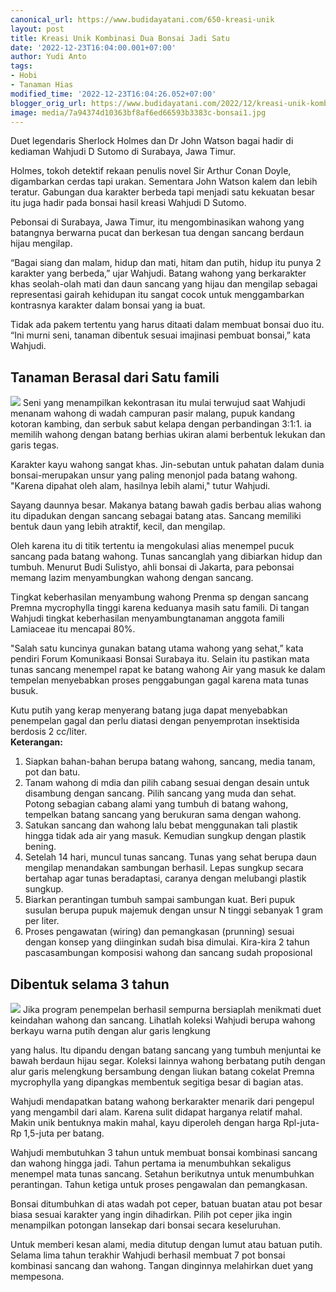 ```yaml
---
canonical_url: https://www.budidayatani.com/650-kreasi-unik
layout: post
title: Kreasi Unik Kombinasi Dua Bonsai Jadi Satu
date: '2022-12-23T16:04:00.001+07:00'
author: Yudi Anto
tags:
- Hobi
- Tanaman Hias
modified_time: '2022-12-23T16:04:26.052+07:00'
blogger_orig_url: https://www.budidayatani.com/2022/12/kreasi-unik-kombinasi-dua-bonsai-jadi.html
image: media/7a94374d10363bf8af6ed66593b3383c-bonsai1.jpg
---
```

Duet legendaris Sherlock Holmes dan Dr John Watson bagai hadir di kediaman Wahjudi D Sutomo di Surabaya, Jawa Timur.


Holmes, tokoh detektif rekaan penulis novel Sir Arthur Conan Doyle, digambarkan cerdas tapi urakan. Sementara John Watson kalem dan lebih teratur. Gabungan dua karakter berbeda tapi menjadi satu kekuatan besar itu juga hadir pada bonsai hasil kreasi Wahjudi D Sutomo.


Pebonsai di Surabaya, Jawa Timur, itu mengombinasikan wahong yang batangnya berwarna pucat dan berkesan tua dengan sancang berdaun hijau mengilap.


“Bagai siang dan malam, hidup dan mati, hitam dan putih, hidup itu punya 2 karakter yang berbeda,” ujar Wahjudi. Batang wahong yang berkarakter khas seolah-olah mati dan daun sancang yang hijau dan mengilap sebagai representasi gairah kehidupan itu sangat cocok untuk menggambarkan kontrasnya karakter dalam bonsai yang ia buat.


Tidak ada pakem tertentu yang harus ditaati dalam membuat bonsai duo itu. “Ini murni seni, tanaman dibentuk sesuai imajinasi pembuat bonsai,” kata Wahjudi.


## Tanaman Berasal dari Satu famili


[![](https://blogger.googleusercontent.com/img/b/R29vZ2xl/AVvXsEjt7bVXPejDUFd2cLkFMxal6oi5cF05jSM7tpxpyj001GSeQ69TecmmB2mUc-AzWIYGGNVLWrsZU2M4Zm6OvyobWWJ0-UjFwnIEMOUhfKKN-XNB6u7CYYX10oRoosmK5skdisf29jlgfsoOFvlgYEe2CnpoeNLgNcOjvged5489DKrI0iZyd5TTuuFY-A/s600/bonsai1.jpg)](https://blogger.googleusercontent.com/img/b/R29vZ2xl/AVvXsEjt7bVXPejDUFd2cLkFMxal6oi5cF05jSM7tpxpyj001GSeQ69TecmmB2mUc-AzWIYGGNVLWrsZU2M4Zm6OvyobWWJ0-UjFwnIEMOUhfKKN-XNB6u7CYYX10oRoosmK5skdisf29jlgfsoOFvlgYEe2CnpoeNLgNcOjvged5489DKrI0iZyd5TTuuFY-A/s1140/bonsai1.jpg)
Seni yang menampilkan kekontrasan itu mulai terwujud saat Wahjudi menanam wahong di wadah campuran pasir malang, pupuk kandang kotoran kambing, dan serbuk sabut kelapa dengan perbandingan 3:1:1. ia memilih wahong dengan batang berhias ukiran alami berbentuk lekukan dan garis tegas.


Karakter kayu wahong sangat khas. Jin-sebutan untuk pahatan dalam dunia bonsai-merupakan unsur yang paling menonjol pada batang wahong. "Karena dipahat oleh alam, hasilnya lebih alami," tutur Wahjudi.


Sayang daunnya besar. Makanya batang bawah gadis berbau alias wahong itu dipadukan dengan sancang sebagai batang atas. Sancang memiliki bentuk daun yang lebih atraktif, kecil, dan mengilap.


Oleh karena itu di titik tertentu ia mengokulasi alias menempel pucuk sancang pada batang wahong. Tunas sancanglah yang dibiarkan hidup dan tumbuh. Menurut Budi Sulistyo, ahli bonsai di Jakarta, para pebonsai memang lazim menyambungkan wahong dengan sancang.


Tingkat keberhasilan menyambung wahong Prenma sp dengan sancang Premna mycrophylla tinggi karena keduanya masih satu famili. Di tangan Wahjudi tingkat keberhasilan menyambungtanaman anggota famili Lamiaceae itu mencapai 80%.


"Salah satu kuncinya gunakan batang utama wahong yang sehat,” kata pendiri Forum Komunikaasi Bonsai Surabaya itu. Selain itu pastikan mata tunas sancang menempel rapat ke batang wahong Air yang masuk ke dalam tempelan menyebabkan proses penggabungan gagal karena mata tunas busuk.


Kutu putih yang kerap menyerang batang juga dapat menyebabkan penempelan gagal dan perlu diatasi dengan penyemprotan insektisida berdosis 2 cc/liter.  
**Keterangan:**


1. Siapkan bahan-bahan berupa batang wahong, sancang, media tanam, pot dan batu.
2. Tanam wahong di mdia dan pilih cabang sesuai dengan desain untuk disambung dengan sancang. Pilih sancang yang muda dan sehat. Potong sebagian cabang alami yang tumbuh di batang wahong, tempelkan batang sancang yang berukuran sama dengan wahong.
3. Satukan sancang dan wahong lalu bebat menggunakan tali plastik hingga tidak ada air yang masuk. Kemudian sungkup dengan plastik bening.
4. Setelah 14 hari, muncul tunas sancang. Tunas yang sehat berupa daun mengilap menandakan sambungan berhasil. Lepas sungkup secara bertahap agar tunas beradaptasi, caranya dengan melubangi plastik sungkup.
5. Biarkan perantingan tumbuh sampai sambungan kuat. Beri pupuk susulan berupa pupuk majemuk dengan unsur N tinggi sebanyak 1 gram per liter.
6. Proses pengawatan (wiring) dan pemangkasan (prunning) sesuai dengan konsep yang diinginkan sudah bisa dimulai. Kira-kira 2 tahun pascasambungan komposisi wahong dan sancang sudah proposional


## Dibentuk selama 3 tahun


[![](https://blogger.googleusercontent.com/img/b/R29vZ2xl/AVvXsEgPVNWj99JIaTBd8MYEDq7Q8z0H9M_xtgqjmwobjHnqVYW45fozkLSug1l1zOKqs0ZAu69n2GY8PAX7txc3ZHC3cxGtwLkXnDj1hlwPA5YVnFzJPqyzRvvFYHNyZa0TNQc_BkewVnqiems714i7lWdlDIAqEoYRW5hhC_yFZEjLs8DiGtTaik4xmVtmqg/s600/bongsai-300x284.jpg)](https://blogger.googleusercontent.com/img/b/R29vZ2xl/AVvXsEgPVNWj99JIaTBd8MYEDq7Q8z0H9M_xtgqjmwobjHnqVYW45fozkLSug1l1zOKqs0ZAu69n2GY8PAX7txc3ZHC3cxGtwLkXnDj1hlwPA5YVnFzJPqyzRvvFYHNyZa0TNQc_BkewVnqiems714i7lWdlDIAqEoYRW5hhC_yFZEjLs8DiGtTaik4xmVtmqg/s300/bongsai-300x284.jpg)
Jika program penempelan berhasil sempurna bersiaplah menikmati duet keindahan wahong dan sancang. Lihatlah koleksi Wahjudi berupa wahong berkayu warna putih dengan alur garis lengkung


yang halus. Itu dipandu dengan batang sancang yang tumbuh menjuntai ke bawah berdaun hijau segar. Koleksi lainnya wahong berbatang putih dengan alur garis melengkung bersambung dengan liukan batang cokelat Premna mycrophylla yang dipangkas membentuk segitiga besar di bagian atas.


Wahjudi mendapatkan batang wahong berkarakter menarik dari pengepul yang mengambil dari alam. Karena sulit didapat harganya relatif mahal. Makin unik bentuknya makin mahal, kayu diperoleh dengan harga Rpl-juta-Rp 1,5-juta per batang.


Wahjudi membutuhkan 3 tahun untuk membuat bonsai kombinasi sancang dan wahong hingga jadi. Tahun pertama ia menumbuhkan sekaligus menempel mata tunas sancang. Setahun berikutnya untuk menumbuhkan perantingan. Tahun ketiga untuk proses pengawalan dan pemangkasan.


Bonsai ditumbuhkan di atas wadah pot ceper, batuan buatan atau pot besar biasa sesuai karakter yang ingin dihadirkan. Pilih pot ceper jika ingin menampilkan potongan lansekap dari bonsai secara keseluruhan.


Untuk memberi kesan alami, media ditutup dengan lumut atau batuan putih. Selama lima tahun terakhir Wahjudi berhasil membuat 7 pot bonsai kombinasi sancang dan wahong. Tangan dinginnya melahirkan duet yang mempesona.

